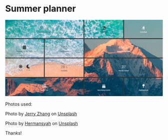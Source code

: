 # Summer planner

![screen](summer_planner.png)

Photos used:

<span>Photo by <a href="https://unsplash.com/@z734923105?utm_source=unsplash&amp;utm_medium=referral&amp;utm_content=creditCopyText">Jerry Zhang</a> on <a href="https://unsplash.com/s/photos/mountain?utm_source=unsplash&amp;utm_medium=referral&amp;utm_content=creditCopyText">Unsplash</a></span>

<span>Photo by <a href="https://unsplash.com/@hermansyah?utm_source=unsplash&amp;utm_medium=referral&amp;utm_content=creditCopyText">Hermansyah</a> on <a href="https://unsplash.com/s/photos/beach?utm_source=unsplash&amp;utm_medium=referral&amp;utm_content=creditCopyText">Unsplash</a></span>

Thanks!
